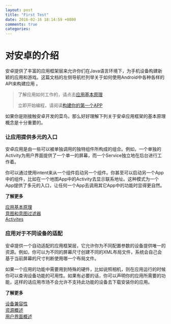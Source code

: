 ```yaml
---
layout: post
title: "First Test"
date: 2016-02-16 18:14:59 +0800
comments: true
categories: 
---
```


# 对安卓的介绍

安卓提供了丰富的应用框架层来允许你们在Java语言环境下，为手机设备构建新颖的应用和游戏。这篇文档的左侧导航栏列举关于如何使用Android中各种各样的API来构建应用	。

> 了解应用如何工作的，请点击[应用基本原理]()
> 
> 立即开始编程，请阅读[构建你的第一个APP]()

如果你是刚接触安卓开发的菜鸟，那么好好理解下列关于安卓应用框架的基本原理概念是十分重要的。

### 让应用提供多元的入口

安卓应用是由一些可以被单独调用的独特组件所构成的组合。例如，一个单独的Activity为用户界面提供了一个单一的屏幕，而一个Service独立地在后台进行工作着。

你可以通过使用intent来从一个组件启动另一个组件。你甚至可以启动另一个App中的组件，比如在一个地图App中的Activity去显示联系地址。这种模式为一个App提供了多元的入口，让任何一个App去调用其它App中的功能时显得更自然。

**了解更多**

[应用基本原理]()  
[意图和意图过滤器]()  
[Activites]()

### 应用对于不同设备的适配

安卓提供一个自动适配的应用框架层，它允许你为不同配置参数的设备提供唯一的资源。例如，你可以为不同的屏幕尺寸创建不同的XML布局文件，系统会自己会基于当前屏幕的尺寸判断使用哪一个布局文件。

如果一个应用的功能中需要用到特殊的硬件，比如说照相机，则在应用运行的时候你可以查询设备功能的可用性。如果有必要的话，你可以声明你的应用所需要的功能，这样的话应用市场不会允许不支持此功能的设备去下载安装你的应用。

**了解更多**

[设备兼容性]()  
[资源概述]()  
[用户界面概述]()


